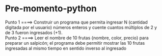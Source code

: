 # Pre-momento-python
Punto 1 ====> Construir un programa que permita ingresar N (cantidad digitada por el usuario) números enteros y cuente cuantos múltiplos de 2 y de 3 fueron ingresados (+1).  
Punto 2 ====>  Leer el nombre de 10 frutas {nombre, color, precio} para preparar un salpicón; el programa debe permitir mostrar las 10 frutas ingresadas al mismo tiempo en sentido inverso al ingresado
